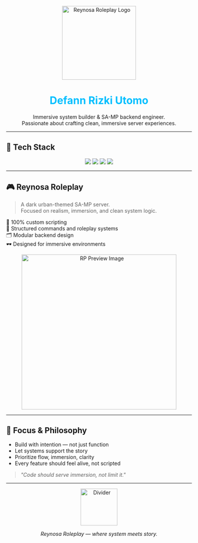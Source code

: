 <p align="center">
  <img src="https://cdn.discordapp.com/attachments/1368301871290384515/1380867175019053057/ChatGPT_Image_6_Jun_2025_14.31.07-removebg-preview.png" width="200" alt="Reynosa Roleplay Logo"/>
</p>

<h1 align="center" style="color:#00BFFF;">Defann Rizki Utomo</h1>

<p align="center">
  Immersive system builder & SA-MP backend engineer.<br>
  Passionate about crafting clean, immersive server experiences.
</p>

---

## 🧠 Tech Stack

<p align="center">
  <img src="https://img.shields.io/badge/PAWN-ED7014?style=for-the-badge&logo=codeforces&logoColor=white"/>
  <img src="https://img.shields.io/badge/C++-00599C?style=for-the-badge&logo=c%2B%2B&logoColor=white"/>
  <img src="https://img.shields.io/badge/JavaScript-F7DF1E?style=for-the-badge&logo=javascript&logoColor=black"/>
  <img src="https://img.shields.io/badge/Python-3776AB?style=for-the-badge&logo=python&logoColor=white"/>
</p>

---

## 🎮 Reynosa Roleplay

> A dark urban-themed SA-MP server.  
> Focused on realism, immersion, and clean system logic.

🧠 100% custom scripting  
🎯 Structured commands and roleplay systems  
🗂️ Modular backend design  
🕶️ Designed for immersive environments

<p align="center">
  <img src="https://i.imgur.com/AZpQ4ve.png" width="420" alt="RP Preview Image"/>
</p>

---

## 🎯 Focus & Philosophy

- Build with intention — not just function  
- Let systems support the story  
- Prioritize flow, immersion, clarity  
- Every feature should feel alive, not scripted

> _"Code should serve immersion, not limit it."_

---

<p align="center">
  <img src="https://i.imgur.com/rPcm1cb.png" width="100" alt="Divider"/>
</p>

<p align="center"><i>Reynosa Roleplay — where system meets story.</i></p>
